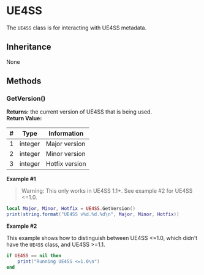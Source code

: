 # UE4SS

The `UE4SS` class is for interacting with UE4SS metadata.

## Inheritance
None

## Methods

### GetVersion()

**Returns:** the current version of UE4SS that is being used.  
**Return Value:**

| # | Type    | Information |
|---|-------- |-------------|
| 1 | integer | Major version |
| 2 | integer | Minor version |
| 3 | integer | Hotfix version |

**Example #1**
> Warning: This only works in UE4SS 1.1+. See example #2 for UE4SS <=1.0.
```lua
local Major, Minor, Hotfix = UE4SS.GetVersion()
print(string.format("UE4SS v%d.%d.%d\n", Major, Minor, Hotfix))
```

**Example #2**

This example shows how to distinguish between UE4SS <=1.0, which didn't have the `UE4SS` class, and UE4SS >=1.1.
```lua
if UE4SS == nil then
    print("Running UE4SS <=1.0\n")
end
```
